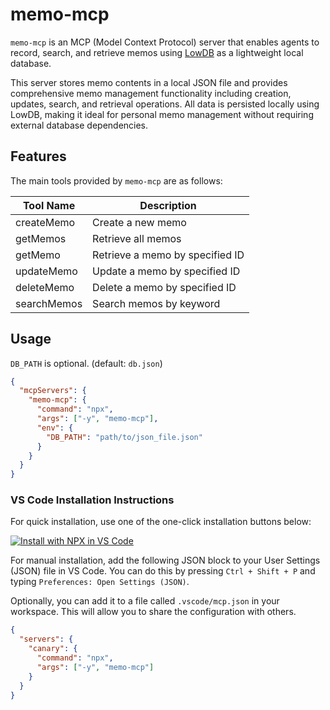 # memo-mcp

`memo-mcp` is an MCP (Model Context Protocol) server that enables agents to record, search, and retrieve memos using [LowDB](https://github.com/typicode/lowdb) as a lightweight local database.

This server stores memo contents in a local JSON file and provides comprehensive memo management functionality including creation, updates, search, and retrieval operations. All data is persisted locally using LowDB, making it ideal for personal memo management without requiring external database dependencies.

## Features

The main tools provided by `memo-mcp` are as follows:

| Tool Name   | Description                     |
| ----------- | ------------------------------- |
| createMemo  | Create a new memo               |
| getMemos    | Retrieve all memos              |
| getMemo     | Retrieve a memo by specified ID |
| updateMemo  | Update a memo by specified ID   |
| deleteMemo  | Delete a memo by specified ID   |
| searchMemos | Search memos by keyword         |

## Usage

`DB_PATH` is optional. (default: `db.json`)

```json
{
  "mcpServers": {
    "memo-mcp": {
      "command": "npx",
      "args": ["-y", "memo-mcp"],
      "env": {
        "DB_PATH": "path/to/json_file.json"
      }
    }
  }
}
```

### VS Code Installation Instructions

For quick installation, use one of the one-click installation buttons below:

[![Install with NPX in VS Code](https://img.shields.io/badge/VS_Code-NPM-0098FF?style=flat-square&logo=visualstudiocode&logoColor=white)](https://insiders.vscode.dev/redirect/mcp/install?name=memo-mcp&config=%7B%22command%22%3A%22npx%22%2C%22args%22%3A%5B%22-y%22%2C%22memo-mcp%22%5D%7D)

For manual installation, add the following JSON block to your User Settings (JSON) file in VS Code. You can do this by pressing `Ctrl + Shift + P` and typing `Preferences: Open Settings (JSON)`.

Optionally, you can add it to a file called `.vscode/mcp.json` in your workspace. This will allow you to share the configuration with others.

```json
{
  "servers": {
    "canary": {
      "command": "npx",
      "args": ["-y", "memo-mcp"]
    }
  }
}
```
